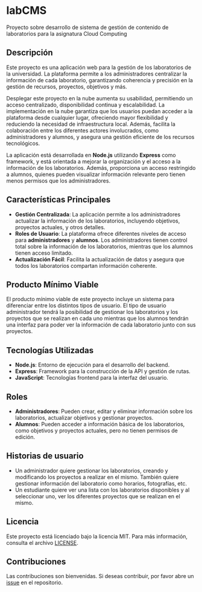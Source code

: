 # labCMS
Proyecto sobre desarrollo de sistema de gestión de contenido de laboratorios para la asignatura Cloud Computing


## Descripción

Este proyecto es una aplicación web para la gestión de los laboratorios de la universidad. La plataforma permite a los administradores centralizar la información de cada laboratorio, garantizando coherencia y precisión en la gestión de recursos, proyectos, objetivos y más.

Desplegar este proyecto en la nube aumenta su usabilidad, permitiendo un acceso centralizado, disponibilidad continua y escalabilidad. La implementación en la nube garantiza que los usuarios puedan acceder a la plataforma desde cualquier lugar, ofreciendo mayor flexibilidad y reduciendo la necesidad de infraestructura local. Además, facilita la colaboración entre los diferentes actores involucrados, como administradores y alumnos, y asegura una gestión eficiente de los recursos tecnológicos.

La aplicación está desarrollada en **Node.js** utilizando **Express** como framework, y está orientada a mejorar la organización y el acceso a la información de los laboratorios. Además, proporciona un acceso restringido a alumnos, quienes pueden visualizar información relevante pero tienen menos permisos que los administradores.

## Características Principales

- **Gestión Centralizada**: La aplicación permite a los administradores actualizar la información de los laboratorios, incluyendo objetivos, proyectos actuales, y otros detalles.
- **Roles de Usuario**: La plataforma ofrece diferentes niveles de acceso para **administradores** y **alumnos**. Los administradores tienen control total sobre la información de los laboratorios, mientras que los alumnos tienen acceso limitado.
- **Actualización Fácil**: Facilita la actualización de datos y asegura que todos los laboratorios compartan información coherente.

## Producto Mínimo Viable

El producto mínimo viable de este proyecto incluye un sistema para diferenciar entre los distintos tipos de usuario. El tipo de usuario 
administrador tendrá la posibilidad de gestionar los laboratorios y los proyectos que se realizan en cada uno mientras que los alumnos 
tendrán una interfaz para poder ver la información de cada laboratorio junto con sus proyectos.

## Tecnologías Utilizadas

- **Node.js**: Entorno de ejecución para el desarrollo del backend.
- **Express**: Framework para la construcción de la API y gestión de rutas.
- **JavaScript**: Tecnologías frontend para la interfaz del usuario.

## Roles

- **Administradores**: Pueden crear, editar y eliminar información sobre los laboratorios, actualizar objetivos y gestionar proyectos.
- **Alumnos**: Pueden acceder a información básica de los laboratorios, como objetivos y proyectos actuales, pero no tienen permisos de edición.

## Historias de usuario

- Un administrador quiere gestionar los laboratorios, creando y modificando los proyectos a realizar en el mismo. También quiere gestionar información del laboratorio como horarios, fotografías, etc.
- Un estudiante quiere ver una lista con los laboratorios disponibles y al seleccionar uno, ver los diferentes proyectos que se realizan en el mismo.

## Licencia

Este proyecto está licenciado bajo la licencia MIT. Para más información, consulta el archivo [LICENSE](https://https://github.com/javiimartin/labCMS/blob/main/LICENSE).

## Contribuciones

Las contribuciones son bienvenidas. Si deseas contribuir, por favor abre un  [issue](https://github.com/javiimartin/labCMS/issues/new) en el repositorio.
